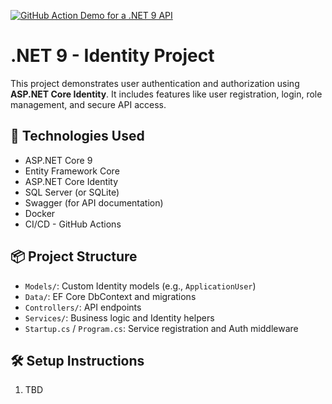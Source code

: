 [![GitHub Action Demo for a .NET 9 API](https://github.com/explorer855/.Net9App/actions/workflows/docker-image.yml/badge.svg)](https://github.com/explorer855/.Net9App/actions/workflows/docker-image.yml)

# .NET 9 - Identity Project

This project demonstrates user authentication and authorization using **ASP.NET Core Identity**. It includes features like user registration, login, role management, and secure API access.

## 🚀 Technologies Used

- ASP.NET Core 9
- Entity Framework Core
- ASP.NET Core Identity
- SQL Server (or SQLite)
- Swagger (for API documentation)
- Docker
- CI/CD - GitHub Actions

## 📦 Project Structure

- `Models/`: Custom Identity models (e.g., `ApplicationUser`)
- `Data/`: EF Core DbContext and migrations
- `Controllers/`: API endpoints
- `Services/`: Business logic and Identity helpers
- `Startup.cs` / `Program.cs`: Service registration and Auth middleware

## 🛠️ Setup Instructions

1. TBD